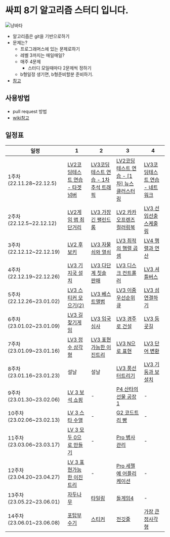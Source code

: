 # 싸피 8기 알고리즘 스터디 입니다.

![냥바타](https://blog.kakaocdn.net/dn/RJ8AK/btq0J4gXj7A/kR2WKnNULMg57BKF61Ygt1/img.png)

- 알고리즘은 git을 기반으로하기
- 문제는?
    - 프로그래머스에 있는 문제로하기
    - 레벨 3까지는 매일매일?
    - 매주 4문제
        - 스터디 모일때마다 2문제씩 정하기
    - b형일정 생기면, b형준비할분 준비하기.
- [참고](https://github.com/CodeTest-StudyGroup/Code-Test-Study)


## 사용방법
- pull request 방법
- [wiki참고](https://github.com/StudyGroupSSAFY8th/Algorithm/wiki/Pull-Request%EB%B0%A9%EB%B2%95)



## 일정표

|일정|1|2|3|4|
|--|--|--|--|--|
|1주차 (22.11.28~22.12.5)|[LV2코딩테스트 연습 - 타겟 넘버](https://school.programmers.co.kr/learn/courses/30/lessons/43165)| [LV3코딩테스트 연습 - 1차추석 트래픽](https://school.programmers.co.kr/learn/courses/30/lessons/17676)|[LV2코딩테스트 연습 - [1차] 뉴스 클러스터링](https://school.programmers.co.kr/learn/courses/30/lessons/17677)|[LV3코딩테스트 연습 - 네트워크](https://school.programmers.co.kr/learn/courses/30/lessons/43162)|
|2주차 (22.12.5~22.12.12)|[LV2게임 맵 최단거리](https://school.programmers.co.kr/learn/courses/30/lessons/1844)|[LV3 가장 긴 팰린드롬](https://school.programmers.co.kr/learn/courses/30/lessons/12904)|[LV2 카카오프렌즈 컬러링북](https://school.programmers.co.kr/learn/courses/30/lessons/1829)|[LV3 선입선출 스케줄링](https://school.programmers.co.kr/learn/courses/30/lessons/12920)|
|3주차 (22.12.12~22.12.19)|[LV2 후보키](https://school.programmers.co.kr/learn/courses/30/lessons/42890)|[LV3 자물쇠와 열쇠](https://school.programmers.co.kr/learn/courses/30/lessons/60059)|[LV3 최적의 행렬 곱셈](https://school.programmers.co.kr/learn/courses/30/lessons/12942)|[LV4 행렬과 연산](https://school.programmers.co.kr/learn/courses/30/lessons/118670)|
|4주차 (22.12.19~22.12.26)|[LV3 기지국 설치](https://school.programmers.co.kr/learn/courses/30/lessons/12979)|[LV3 다단계 칫솔 판매](https://school.programmers.co.kr/learn/courses/30/lessons/77486)|[LV3 디스크 컨트롤러](https://school.programmers.co.kr/learn/courses/30/lessons/42627)|[LV3 셔틀버스](https://school.programmers.co.kr/learn/courses/30/lessons/17678)|
|5주차 (22.12.26~23.01.02)|[LV3 스티커 모으기(2)](https://school.programmers.co.kr/learn/courses/30/lessons/12971)|[LV3 베스트앨범](https://school.programmers.co.kr/learn/courses/30/lessons/42579)|[LV3 이중우선순위큐](https://school.programmers.co.kr/learn/courses/30/lessons/42628)|[LV3 섬 연결하기](https://school.programmers.co.kr/learn/courses/30/lessons/42861)|
|6주차 (23.01.02~23.01.09)|[LV3 길찾기게임](https://school.programmers.co.kr/learn/courses/30/lessons/42892)|[LV3 입국심사](https://school.programmers.co.kr/learn/courses/30/lessons/43238)|[LV3 경주로 건설](https://school.programmers.co.kr/learn/courses/30/lessons/67259)|[LV3 등굣길](https://school.programmers.co.kr/learn/courses/30/lessons/42898)|
|7주차 (23.01.09~23.01.16)|[LV3 정수 삼각형](https://school.programmers.co.kr/learn/courses/30/lessons/43105)|[LV3 표현 가능한 이진트리](https://school.programmers.co.kr/learn/courses/30/lessons/150367)|[LV3 N으로 표현](https://school.programmers.co.kr/learn/courses/30/lessons/42895)|[LV3 단어 변환](https://school.programmers.co.kr/learn/courses/30/lessons/43163)|
|8주차 (23.01.16~23.01.23)|설날|설날|[LV3 풍선 터트리기](https://school.programmers.co.kr/learn/courses/30/lessons/68646)|[LV3 기둥과 보 설치](https://school.programmers.co.kr/learn/courses/30/lessons/60061)|
|9주차 (23.01.30~23.02.06)|[LV 3 보석 쇼핑](https://school.programmers.co.kr/learn/courses/30/lessons/67258)|-|[P4 산타의 선물 공장 1](https://www.codetree.ai/training-field/frequent-problems/santa-gift-factory/)|-|
|10주차 (23.02.06~23.02.13)|[LV 3 스타 수열](https://school.programmers.co.kr/learn/courses/30/lessons/70130)|-|[G2 코드트리 빵](https://www.codetree.ai/training-field/frequent-problems/codetree-mon-bread/)|-|
|11주차 (23.03.06~23.03.17)|[LV 3 모두 0으로 만들기](https://school.programmers.co.kr/learn/courses/30/lessons/76503)|-|[Pro 병사관리](https://swexpertacademy.com/main/talk/codeBattle/problemDetail.do?contestProbId=AXxODdXKQAADFASZ&categoryId=AYYZruxqM7YDFARc&categoryType=BATTLE&battleMainPageIndex=2)|-|
|12주차 (23.04.20~23.04.27)|[LV 3 표현가능한 이진트리](https://school.programmers.co.kr/learn/courses/30/lessons/150367)|-|[Pro 세젤예 어플리케이션](https://swexpertacademy.com/main/talk/codeBattle/problemDetail.do?contestProbId=AW6LqnlKih4DFAVX&categoryId=AYedEpIKM_UDFASR&categoryType=BATTLE&battleMainPageIndex=1)|-|
|13주차 (23.05.22~23.06.01)|[자두나무](https://www.acmicpc.net/problem/2240)|[타일링](https://www.acmicpc.net/problem/1793)|[돌게임4](https://www.acmicpc.net/problem/9658)|-|
|14주차 (23.06.01~23.06.08)|[포탑부수기](https://www.codetree.ai/training-field/frequent-problems/problems/destroy-the-turret/description?page=3&pageSize=20)|[스티커](https://www.acmicpc.net/problem/9465)|[전깃줄](https://www.acmicpc.net/problem/2565)|[가장 큰 정사각형](https://www.acmicpc.net/problem/1915)|



